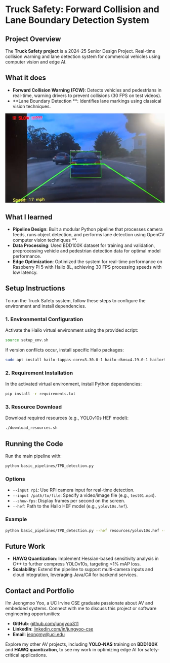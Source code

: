 # Truck Safety: Forward Collision and Lane Boundary Detection System

## Project Overview
The **Truck Safety project** is a 2024-25 Senior Design Project. Real-time collision warning and lane detection system for commercial vehicles using computer vision and edge AI.

## What it does
- **Forward Collision Warning (FCW)**: Detects vehicles and pedestrians in real-time, warning drivers to prevent collisions (30 FPS on test videos).
- **Lane Boundary Detection **: Identifies lane markings using classical vision techniques.

![FCW_DEMO](resources/demo_output.png)
## What I learned
- **Pipeline Design**: Built a modular Python pipeline that processes camera feeds, runs object detection, and performs lane detection using OpenCV computer vision techniques **.
- **Data Processing**: Used BDD100K dataset for training and validation, preprocessing vehicle and pedestrian detection data for optimal model performance.
- **Edge Optimization**: Optimized the system for real-time performance on Raspberry Pi 5 with Hailo 8L, achieving 30 FPS processing speeds with low latency.


## Setup Instructions
To run the Truck Safety system, follow these steps to configure the environment and install dependencies.

### 1. Environmental Configuration
Activate the Hailo virtual environment using the provided script:
```bash
source setup_env.sh
```
If version conflicts occur, install specific Hailo packages:
```bash
sudo apt install hailo-tappas-core=3.30.0-1 hailo-dkms=4.19.0-1 hailort=4.19.0-3
```

### 2. Requirement Installation
In the activated virtual environment, install Python dependencies:
```bash
pip install -r requirements.txt
```

### 3. Resource Download
Download required resources (e.g., YOLOv10s HEF model):
```bash
./download_resources.sh
```

## Running the Code
Run the main pipeline with:
```bash
python basic_pipelines/TPD_detection.py
```

### Options
- `--input rpi`: Use RPi camera input for real-time detection.
- `--input /path/to/file`: Specify a video/image file (e.g., `test01.mp4`).
- `--show-fps`: Display frames per second on the screen.
- `--hef`: Path to the Hailo HEF model (e.g., `yolov10s.hef`).

### Example
```bash
python basic_pipelines/TPD_detection.py --hef resources/yolov10s.hef --input resources/test01.mp4 --show-fps
```

## Future Work
- **HAWQ Quantization**: Implement Hessian-based sensitivity analysis in C++ to further compress YOLOv10s, targeting <1% mAP loss.
- **Scalability**: Extend the pipeline to support multi-camera inputs and cloud integration, leveraging Java/C# for backend services.

## Contact and Portfolio
I’m Jeongmoo Yoo, a UC Irvine CSE graduate passionate about AV and embedded systems. Connect with me to discuss this project or software engineering opportunities:
- **GitHub**: [github.com/jungyoo311](https://github.com/jungyoo311)
- **LinkedIn**: [linkedin.com/in/jungyoo-cse](https://linkedin.com/in/yourprofile)
- **Email**: [jeongmy@uci.edu](mailto:jeongmy@uci.edu)

Explore my other AV projects, including **YOLO-NAS** training on **BDD100K** and **HAWQ quantization**, to see my work in optimizing edge AI for safety-critical applications.

